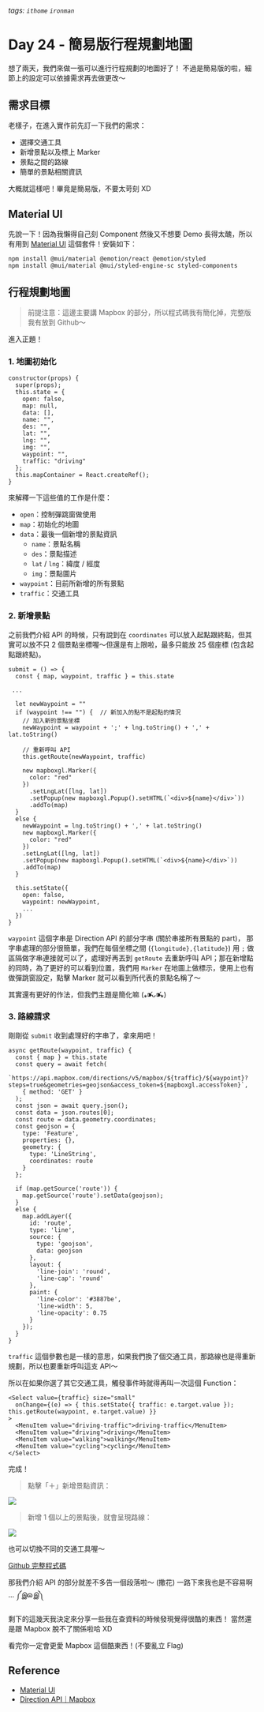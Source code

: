 ###### tags: `ithome` `ironman`
# Day 24 - 簡易版行程規劃地圖

想了兩天，我們來做一張可以進行行程規劃的地圖好了！
不過是簡易版的啦，細節上的設定可以依據需求再去做更改～

## 需求目標
老樣子，在進入實作前先訂一下我們的需求：
- 選擇交通工具
- 新增景點以及標上 Marker
- 景點之間的路線
- 簡單的景點相關資訊

大概就這樣吧！畢竟是簡易版，不要太苛刻 XD

## Material UI
先說一下！因為我懶得自己刻 Component 然後又不想要 Demo 長得太醜，所以有用到 [Material UI](https://mui.com/zh/material-ui/getting-started/overview/) 這個套件！安裝如下：

```
npm install @mui/material @emotion/react @emotion/styled
npm install @mui/material @mui/styled-engine-sc styled-components
```

## 行程規劃地圖
> 前提注意：這邊主要講 Mapbox 的部分，所以程式碼我有簡化掉，完整版我有放到 Github～

進入正題！

### 1. 地圖初始化
```jsx=
constructor(props) {
  super(props);
  this.state = {
    open: false,
    map: null,
    data: [],
    name: "",
    des: "",
    lat: "",
    lng: "",
    img: "",
    waypoint: "",
    traffic: "driving"
  };
  this.mapContainer = React.createRef();
}
```

來解釋一下這些值的工作是什麼：
- `open`：控制彈跳窗做使用
- `map`：初始化的地圖
- `data`：最後一個新增的景點資訊
    - `name`：景點名稱
    - `des`：景點描述
    - `lat` / `lng`：緯度 / 經度
    - `img`：景點圖片
- `waypoint`：目前所新增的所有景點
- `traffic`：交通工具

### 2. 新增景點
之前我們介紹 API 的時候，只有說到在 `coordinates` 可以放入起點跟終點，但其實可以放不只 2 個景點坐標喔～但還是有上限啦，最多只能放 25 個座標 (包含起點跟終點)。

```jsx=
submit = () => {
  const { map, waypoint, traffic } = this.state

 ...

  let newWaypoint = ""
  if (waypoint !== "") {  // 新加入的點不是起點的情況
    // 加入新的景點坐標
    newWaypoint = waypoint + ';' + lng.toString() + ',' + lat.toString()
    
    // 重新呼叫 API
    this.getRoute(newWaypoint, traffic)
      
    new mapboxgl.Marker({
      color: "red"
    })
      .setLngLat([lng, lat])
      .setPopup(new mapboxgl.Popup().setHTML(`<div>${name}</div>`))
      .addTo(map)
  }
  else {
    newWaypoint = lng.toString() + ',' + lat.toString()
    new mapboxgl.Marker({
      color: "red"
    })
    .setLngLat([lng, lat])
    .setPopup(new mapboxgl.Popup().setHTML(`<div>${name}</div>`))
    .addTo(map)
  }
  
  this.setState({
    open: false, 
    waypoint: newWaypoint,
    ...
  })
}
```

`waypoint` 這個字串是 Direction API 的部分字串 (關於串接所有景點的 part)，
那字串處理的部分很簡單，我們在每個坐標之間 (`{longitude},{latitude}`) 用 `;` 做區隔做字串連接就可以了，處理好再丟到 `getRoute` 去重新呼叫 API；那在新增點的同時，為了更好的可以看到位置，我們用 `Marker` 在地圖上做標示，使用上也有做彈跳窗設定，點擊 Marker 就可以看到所代表的景點名稱了～

其實還有更好的作法，但我們主題是簡化嘛 (⁎⁍̴̛ᴗ⁍̴̛⁎)

### 3. 路線請求
剛剛從 `submit` 收到處理好的字串了，拿來用吧！

```jsx=
async getRoute(waypoint, traffic) {
  const { map } = this.state
  const query = await fetch(
    `https://api.mapbox.com/directions/v5/mapbox/${traffic}/${waypoint}?steps=true&geometries=geojson&access_token=${mapboxgl.accessToken}`,
    { method: 'GET' }
  );
  const json = await query.json();
  const data = json.routes[0];
  const route = data.geometry.coordinates;
  const geojson = {
    type: 'Feature',
    properties: {},
    geometry: {
      type: 'LineString',
      coordinates: route
    }
  };

  if (map.getSource('route')) {
    map.getSource('route').setData(geojson);
  }
  else {
    map.addLayer({
      id: 'route',
      type: 'line',
      source: {
        type: 'geojson',
        data: geojson
      },
      layout: {
        'line-join': 'round',
        'line-cap': 'round'
      },
      paint: {
        'line-color': '#3887be',
        'line-width': 5,
        'line-opacity': 0.75
      }
    });
  }
}
```

`traffic` 這個參數也是一樣的意思，如果我們換了個交通工具，那路線也是得重新規劃，所以也要重新呼叫這支 API～

所以在如果你選了其它交通工具，觸發事件時就得再叫一次這個 Function：

```jsx=
<Select value={traffic} size="small" 
  onChange={(e) => { this.setState({ traffic: e.target.value }); this.getRoute(waypoint, e.target.value) }}
>
  <MenuItem value="driving-traffic">driving-traffic</MenuItem>
  <MenuItem value="driving">driving</MenuItem>
  <MenuItem value="walking">walking</MenuItem>
  <MenuItem value="cycling">cycling</MenuItem>
</Select>
```

完成！

> 點擊「＋」新增景點資訊：

![](https://i.imgur.com/Z5k3zII.png)

> 新增 1 個以上的景點後，就會呈現路線：

![](https://i.imgur.com/wTG1fuM.png)

也可以切換不同的交通工具喔～

[Github 完整程式碼](https://github.com/no-ttt/ithome/tree/Direction_application)


那我們介紹 API 的部分就差不多告一個段落啦～ (撒花)
一路下來我也是不容易啊 ... ༼இɷஇ༽

剩下的這幾天我決定來分享一些我在查資料的時候發現覺得很酷的東西！
當然還是跟 Mapbox 脫不了關係啦哈 XD

看完你一定會更愛 Mapbox 這個酷東西！(不要亂立 Flag)

## Reference
- [Material UI](https://mui.com/zh/material-ui/getting-started/overview/)
- [Direction API｜Mapbox](https://docs.mapbox.com/api/navigation/directions/#required-parameters)
